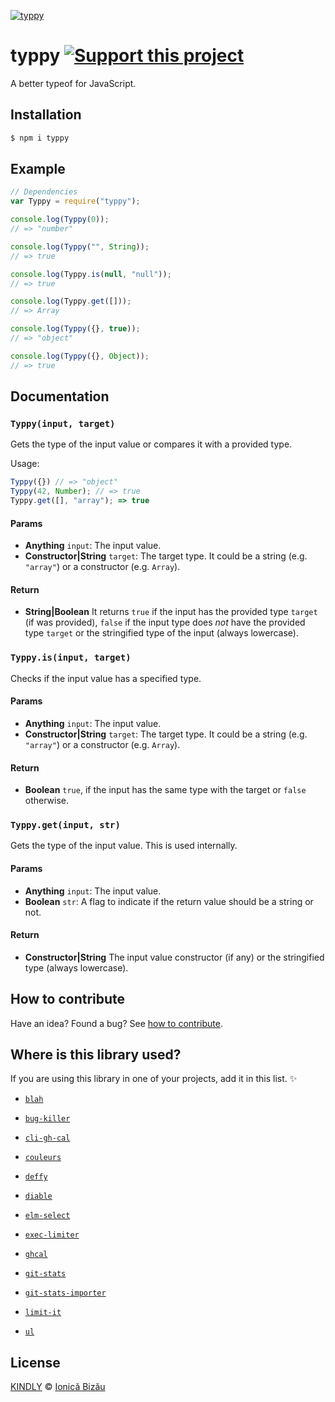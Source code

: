 [![typpy](http://i.imgur.com/FkoAc5n.png)](#)

# typpy [![Support this project][donate-now]][paypal-donations]

A better typeof for JavaScript.

## Installation

```sh
$ npm i typpy
```

## Example

```js
// Dependencies
var Typpy = require("typpy");

console.log(Typpy(0));
// => "number"

console.log(Typpy("", String));
// => true

console.log(Typpy.is(null, "null"));
// => true

console.log(Typpy.get([]));
// => Array

console.log(Typpy({}, true));
// => "object"

console.log(Typpy({}, Object));
// => true
```

## Documentation

### `Typpy(input, target)`
Gets the type of the input value or compares it
with a provided type.

Usage:

```js
Typpy({}) // => "object"
Typpy(42, Number); // => true
Typpy.get([], "array"); => true
```

#### Params
- **Anything** `input`: The input value.
- **Constructor|String** `target`: The target type. It could be a string (e.g. `"array"`) or a
constructor (e.g. `Array`).

#### Return
- **String|Boolean** It returns `true` if the input has the provided type `target` (if was provided),
`false` if the input type does *not* have the provided type
`target` or the stringified type of the input (always lowercase).

### `Typpy.is(input, target)`
Checks if the input value has a specified type.

#### Params
- **Anything** `input`: The input value.
- **Constructor|String** `target`: The target type. It could be a string (e.g. `"array"`) or a
constructor (e.g. `Array`).

#### Return
- **Boolean** `true`, if the input has the same type with the target or `false` otherwise.

### `Typpy.get(input, str)`
Gets the type of the input value. This is used internally.

#### Params
- **Anything** `input`: The input value.
- **Boolean** `str`: A flag to indicate if the return value should be a string or not.

#### Return
- **Constructor|String** The input value constructor (if any) or the stringified type (always lowercase).

## How to contribute
Have an idea? Found a bug? See [how to contribute][contributing].

## Where is this library used?
If you are using this library in one of your projects, add it in this list. :sparkles:

 - [`blah`](https://github.com/IonicaBizau/blah)

 - [`bug-killer`](https://github.com/IonicaBizau/node-bug-killer)

 - [`cli-gh-cal`](https://github.com/IonicaBizau/cli-gh-cal)

 - [`couleurs`](https://github.com/IonicaBizau/couleurs)

 - [`deffy`](https://github.com/IonicaBizau/deffy.js)

 - [`diable`](https://github.com/IonicaBizau/diable)

 - [`elm-select`](https://github.com/IonicaBizau/elm-select.js)

 - [`exec-limiter`](https://github.com/IonicaBizau/node-exec-limiter)

 - [`ghcal`](https://github.com/IonicaBizau/ghcal)

 - [`git-stats`](https://github.com/IonicaBizau/git-stats)

 - [`git-stats-importer`](https://github.com/IonicaBizau/git-stats-importer)

 - [`limit-it`](https://github.com/IonicaBizau/node-limit-it)

 - [`ul`](https://github.com/IonicaBizau/node-ul)

## License

[KINDLY][license] © [Ionică Bizău][website]

[license]: http://ionicabizau.github.io/kindly-license/?author=Ionic%C4%83%20Biz%C4%83u%20%3Cbizauionica@gmail.com%3E&year=2015

[website]: http://ionicabizau.net
[paypal-donations]: https://www.paypal.com/cgi-bin/webscr?cmd=_s-xclick&hosted_button_id=RVXDDLKKLQRJW
[donate-now]: http://i.imgur.com/6cMbHOC.png

[contributing]: /CONTRIBUTING.md
[docs]: /DOCUMENTATION.md